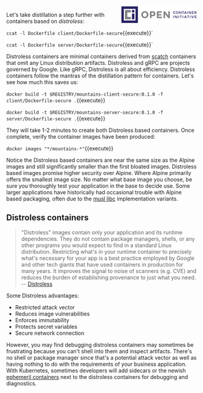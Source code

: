 <img align="right" src="./assets/oci.png" width="200">

Let's take distillation a step further with containers based on _distroless_:

`ccat -l Dockerfile client/Dockerfile-secure`{{execute}}`

`ccat -l Dockerfile server/Dockerfile-secure`{{execute}}`

Distroless containers are minimal containers derived from [scatch](https://hub.docker.com/_/scratch) containers that omit any Linux distribution artifacts. Distroless and gRPC are projects governed by Google. Like gRPC, Distroless is all about efficiency. Distroless containers follow the mantras of the distillation pattern for containers. Let's see how much this saves us:

`docker build -t $REGISTRY/mountains-client-secure:0.1.0 -f client/Dockerfile-secure .`{{execute}}

`docker build -t $REGISTRY/mountains-server-secure:0.1.0 -f server/Dockerfile-secure .`{{execute}}

They will take 1-2 minutes to create both Distroless based containers. Once complete, verify the container images have been produced:

`docker images "*/mountains-*"`{{execute}}

Notice the Distroless based containers are near the same size as the Alpine images and still significantly smaller than the first bloated images. Distroless based images promise higher security over Alpine. Where Alpine primarily offers the smallest image size. No matter what base image you choose, be sure you thoroughly test your application in the base to decide use. Some larger applications have historically had occasional trouble with Alpine based packaging, often due to the [musl libc](https://www.musl-libc.org/) implementation variants.

## Distroless containers

> "Distroless" images contain only your application and its runtime dependencies. They do not contain package managers, shells, or any other programs you would expect to find in a standard Linux distribution. Restricting what's in your runtime container to precisely what's necessary for your app is a best practice employed by Google and other tech giants that have used containers in production for many years. It improves the signal to noise of scanners (e.g. CVE) and reduces the burden of establishing provenance to just what you need. -- [Distroless](https://github.com/GoogleContainerTools/distroless)

Some Distroless advantages:

- Restricted attack vector
- Reduces image vulnerabilities
- Enforces immutability
- Protects secret variables
- Secure network connection

However, you may find debugging distroless containers may sometimes be frustrating because you can't shell into them and inspect artifacts. There's no shell or package manager since that's a potential attack vector as well as having nothing to do with the requirements of your business application. With Kubernetes, sometimes developers will add sidecars or the newish [ephemeril containers](https://kubernetes.io/docs/concepts/workloads/pods/ephemeral-containers/#ephemeral-containers-api) next to the distroless containers for debugging and diagnostics.

